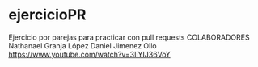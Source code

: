 # ejercicioPR
Ejercicio por parejas para practicar con pull requests
COLABORADORES
Nathanael Granja López
Daniel Jimenez Ollo
https://www.youtube.com/watch?v=3IiYIJ36VoY
